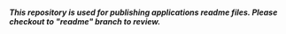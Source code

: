 ##### This repository is used for publishing applications readme files. Please checkout to "readme" branch to review.